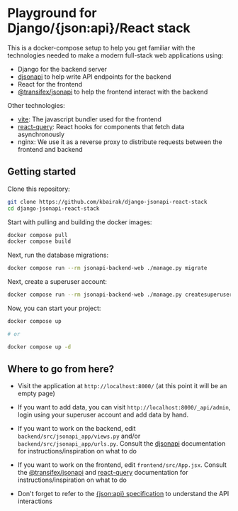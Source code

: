 # Playground for Django/{json:api}/React stack

This is a docker-compose setup to help you get familiar with the technologies
needed to make a modern full-stack web applications using:

- Django for the backend server
- [djsonapi](https://github.com/kbairak/djsonapi) to help write API endpoints
  for the backend
- React for the frontend
- [@transifex/jsonapi](https://www.npmjs.com/package/@transifex/jsonapi) to
  help the frontend interact with the backend

Other technologies:

- [vite](https://vitejs.dev/): The javascript bundler used for the frontend
- [react-query](https://react-query-v3.tanstack.com/): React hooks for
  components that fetch data asynchronously
- nginx: We use it as a reverse proxy to distribute requests between the
  frontend and backend


## Getting started

Clone this repository:

```sh
git clone https://github.com/kbairak/django-jsonapi-react-stack
cd django-jsonapi-react-stack
```

Start with pulling and building the docker images:

```sh
docker compose pull
docker compose build
```

Next, run the database migrations:

```sh
docker compose run --rm jsonapi-backend-web ./manage.py migrate
```

Next, create a superuser account:

```sh
docker compose run --rm jsonapi-backend-web ./manage.py createsuperuser
```

Now, you can start your project:

```sh
docker compose up

# or

docker compose up -d
```

## Where to go from here?

- Visit the application at `http://localhost:8000/` (at this point it will be
  an empty page)

- If you want to add data, you can visit `http://localhost:8000/_api/admin`,
  login using your superuser account and add data by hand.

- If you want to work on the backend, edit `backend/src/jsonapi_app/views.py`
  and/or `backend/src/jsonapi_app/urls.py`. Consult the
  [djsonapi](http://github.com/kbairak/djsonapi) documentation for
  instructions/inspiration on what to do

- If you want to work on the frontend, edit `frontend/src/App.jsx`. Consult the
  [@transifex/jsonapi](https://github.com/transifex/transifex-javascript/tree/master/packages/jsonapi)
  and [react-query](https://react-query-v3.tanstack.com/) documentation for
  instructions/inspiration on what to do

- Don't forget to refer to the
  [{json:api} specification](https://jsonapi.org/format/) to understand the API
  interactions
